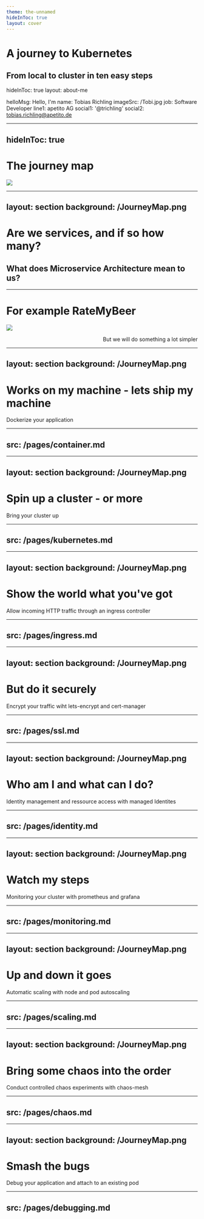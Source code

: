 ```yaml
---
theme: the-unnamed
hideInToc: true
layout: cover
---
```



# A journey to Kubernetes

From local to cluster in ten easy steps
---
hideInToc: true
layout: about-me

helloMsg: Hello, I'm
name: Tobias Richling
imageSrc: /Tobi.jpg
job: Software Developer
line1: apetito AG
social1: '@trichling'
social2: tobias.richling@apetito.de


---
hideInToc: true
---

# The journey map
<img src="/JourneyMap.png" class="w-full max-w-lg max-h-lg mx-auto rounded shadow" />

---
layout: section
background: /JourneyMap.png
---

# Are we services, and if so how many?
What does Microservice Architecture mean to us?
---
---
# For example RateMyBeer

<img src="/DemoApp.png" class="w-full max-w-md max-h-md mx-auto rounded shadow" />

<p v-click style="text-align: right">But we will do something a lot simpler</p>

<!--
Not necessarily "micro" but self contained
-->

---
layout: section
background: /JourneyMap.png
---

# Works on my machine - lets ship my machine
Dockerize your application

---
src: /pages/container.md
---

---
layout: section
background: /JourneyMap.png
---

# Spin up a cluster - or more
Bring your cluster up

---
src: /pages/kubernetes.md
---

---
layout: section
background: /JourneyMap.png
---

# Show the world what you've got
Allow incoming HTTP traffic through an ingress controller

---
src: /pages/ingress.md
---

---
layout: section
background: /JourneyMap.png
---

# But do it securely
Encrypt your traffic wiht lets-encrypt and cert-manager

---
src: /pages/ssl.md
---

---
layout: section
background: /JourneyMap.png
---

# Who am I and what can I do?
Identity management and ressource access with managed Identites 

---
src: /pages/identity.md
---

---
layout: section
background: /JourneyMap.png
---

# Watch my steps
Monitoring your cluster with prometheus and grafana

---
src: /pages/monitoring.md
---

---
layout: section
background: /JourneyMap.png
---

# Up and down it goes
Automatic scaling with node and pod autoscaling

---
src: /pages/scaling.md
---

---
layout: section
background: /JourneyMap.png
---

# Bring some chaos into the order
Conduct controlled chaos experiments with chaos-mesh

---
src: /pages/chaos.md
---

---
layout: section
background: /JourneyMap.png
---

# Smash the bugs
Debug your application and attach to an existing pod

---
src: /pages/debugging.md
---